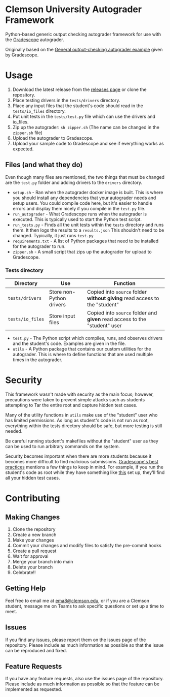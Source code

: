 # Clemson University Autograder Framework 

Python-based generic output checking autograder framework for use with the 
[Gradescope](https://gradescope.com) autograder.

Originally based on the 
[General output-checking autograder example](https://gradescope-autograders.readthedocs.io/en/latest/diff_general/)
given by Gradescope.

# Usage
1. Download the latest release from the [releases page](https://github.com/Elan456/cu-autograder-framework/releases) 
or clone the repository.
2. Place testing drivers in the `tests/drivers` directory.
3. Place any input files that the student's code should read in the `tests/io_files` directory.
4. Put unit tests in the `tests/test.py` file which can use the drivers and io_files.
5. Zip up the autograder: `sh zipper.sh` (The name can be changed in the `zipper.sh` file)
6. Upload the autograder to Gradescope.
7. Upload your sample code to Gradescope and see if everything works as expected.
## Files (and what they do)

Even though many files are mentioned, the two things that must be changed are the 
`test.py` folder and adding drivers to the `drivers` directory. 

* `setup.sh` - Ran when the autograder docker image is built. This is where
  you should install any dependencies that your autograder needs and setup 
  users. You could compile code here, but it's easier to handle errors and 
  display them nicely if you compile in the `test.py` file. 
* `run_autograder` - What Gradescope runs when the autograder is executed.
  This is typically used to start the Python test script. 
* `run_tests.py` - Finds all the unit tests within the `tests` directory and
  runs them. It then logs the results to a `results.json` 
  This shouldn't need to be changed. Typically, it just runs `test.py`
* `requirements.txt` - A list of Python packages that need to be installed
  for the autograder to run.  
* `zipper.sh` - A small script that zips up the autograder for upload to 
  Gradescope.

### Tests directory


| Directory        | Use                      | Function                                                                         |
|------------------|--------------------------|----------------------------------------------------------------------------------|
| `tests/drivers`  | Store non-Python drivers | Copied into `source` folder **without giving** read access to the "student"      |
| `tests/io_files` | Store input files        | Copied into `source` folder and **given** read access to the "student" user      |

* `test.py` - The Python script which compiles, runs, and observes drivers and
  the student's code. Examples are given in the file.
* `utils` - A Python package that contains our custom utilities for the autograder.
  This is where to define functions that are used multiple times in the autograder.

# Security 
This framework wasn't made with security as the main focus; however, precautions 
were taken to prevent simple attacks such as students attempting to Tar the entire root
and capture hidden test cases.

Many of the utility functions in `utils` make use of the "student" user who has 
limited permissions. As long as student's code is not run as root, everything
within the tests directory should be safe, but more testing is still needed.

Be careful running student's makefiles without the "student" user 
as they can be used to run arbitrary commands on the system.

Security becomes important when there are more students because it becomes
more difficult to find malicious submissions. 
[Gradescope's best practices](https://gradescope-autograders.readthedocs.io/en/latest/best_practices/)
mentions a few things to keep in mind. 
For example, if you run the student's code as root while they have something 
like [this](https://www.reddit.com/r/csMajors/comments/rlkf55/if_your_school_uses_gradescope_autograder_hidden/)
set up, they'll find all your hidden test cases. 

# Contributing

## Making Changes
1. Clone the repository
2. Create a new branch
3. Make your changes
4. Commit your changes and modify files to satisfy the pre-commit hooks
5. Create a pull request
6. Wait for approval
7. Merge your branch into main
8. Delete your branch
9. Celebrate!!

## Getting Help 
Feel free to email me at [ema8@clemson.edu](ema8@clemson.edu), or if you are a Clemson student,
message me on Teams to ask specific questions or set up a time to meet.

## Issues
If you find any issues, please report them on the issues page
of the repository. Please include as much information as possible
so that the issue can be reproduced and fixed.

## Feature Requests
If you have any feature requests, also use the issues
page of the repository. Please include as much information as possible
so that the feature can be implemented as requested.

